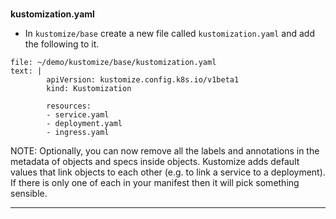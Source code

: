 
### 
**kustomization.yaml**



*   In `kustomize/base` create a new file called `kustomization.yaml` and add the following to it.

```editor:append-lines-to-file
file: ~/demo/kustomize/base/kustomization.yaml
text: |
        apiVersion: kustomize.config.k8s.io/v1beta1
        kind: Kustomization

        resources:	
        - service.yaml
        - deployment.yaml
        - ingress.yaml
```


NOTE: Optionally, you can now remove all the labels and annotations in the metadata of objects and specs inside objects. Kustomize adds default values that link objects to each other (e.g. to link a service to a deployment). If there is only one of each in your manifest then it will pick something sensible.

---

